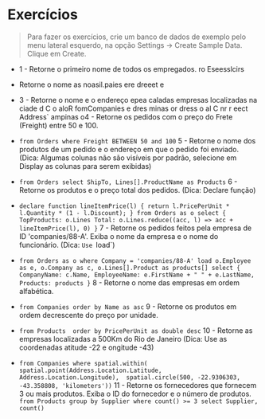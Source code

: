 # Exercícios
> Para fazer os exercícios, crie um banco de dados de exemplo pelo menu lateral esquerdo, na opção Settings -> Create Sample Data. Clique em Create. 

- 1 - Retorne o primeiro nome de todos os empregados. ro Eseesslcirs
 - Retorne o nome as noasil.paies ere dreeet e

- 3 - Retorne o nome e o endereço  epea caladas empresas localizadas na ciade d C o aloR fomCompanies e dres  minas or dress  o al
C nr  r eect Address`
ampinas o4 - Retorne os pedidos com o preço do Frete (Freight) entre 50 e 100.
- `from Orders
where Freight BETWEEN 50 and 100`
5 - Retorne o nome dos produtos de um pedido e o endereço em que o pedido foi enviado. (Dica: Algumas colunas não são visíveis por padrão, selecione em Display as colunas para serem exibidas)
- `from Orders
select ShipTo, Lines[].ProductName as Products`
6 - Retorne os produtos e o preço total dos pedidos. (Dica: Declare função)
- `declare function lineItemPrice(l) {
    return l.PricePerUnit * l.Quantity * (1 - l.Discount);
}
from Orders as o
select {
    TopProducts: o.Lines
    Total: o.Lines.reduce((acc, l) => acc + lineItemPrice(l), 0)
}`
7 - Retorne os pedidos feitos pela empresa de ID 'companies/88-A'. Exiba o nome da empresa e o nome do funcionário. (Dica: `Use `load`)
- `from Orders as o
where Company = 'companies/88-A'
load o.Employee as e, o.Company as c, o.Lines[].Product as products[]
select { 
    CompanyName: c.Name,
    EmployeeName: e.FirstName + " " + e.LastName,
    Products: products
}`
8 - Retorne o nome das empresas em ordem alfabética.
- `from Companies
order by Name as asc`
9 - Retorne os produtos em ordem decrescente do preço por unidade.
- `from Products 
order by PricePerUnit as double desc`
10 - Retorne as empresas localizadas a 500Km do Rio de Janeiro (Dica: Use as coordenadas atitude -22 e ongitude -43)
- `from Companies
where spatial.within(
    spatial.point(Address.Location.Latitude, Address.Location.Longitude), 
    spatial.circle(500, -22.9306303, -43.358808, 'kilometers'))`
11 - Retorne os fornecedores que fornecem 3 ou mais produtos. Exiba o ID do fornecedor e o número de produtos.
`from Products
group by Supplier
where count() >= 3
select Supplier, count()`
<!--stackedit_data:
eyJoaXN0b3J5IjpbMTE0OTk0Njk4Ml19
-->